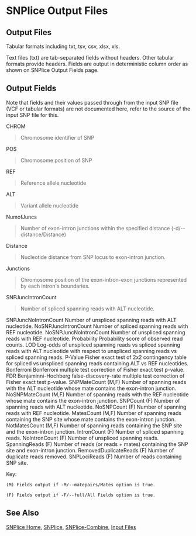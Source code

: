 # SNPlice Output Files

## Output Files

Tabular formats including txt, tsv, csv, xlsx, xls.

Text files (txt) are tab-separated fields without headers. Other tabular formats provide headers. Fields are output in deterministic column order as shown on SNPlice Output Fields page. 

## Output Fields

Note that fields and their values passed through from the input SNP file (VCF or tabular formats) are not documented here, refer to the source of the input SNP file for this.

CHROM  
> Chromosome identifier of SNP

POS  
> Chromosome position of SNP

REF  
> Reference allele nucleotide

ALT  
> Variant allele nucleotide

NumofJuncs  
> Number of exon-intron junctions within the specified distance (-d/--distance/Distance)

Distance  
> Nucleotide distance from SNP locus to exon-intron junction.

Junctions
> Chromosome position of the exon-intron-exon junctions represented by each intron's boundaries.

SNPJuncIntronCount  
> Number of spliced spanning reads with ALT nucleotide.

SNPJuncNoIntronCount	Number of unspliced spanning reads with ALT nucleotide.
NoSNPJuncIntronCount	Number of spliced spanning reads with REF nucleotide.
NoSNPJuncNoIntronCount	Number of unspliced spanning reads with REF nucleotide.
Probability	Probability score of observed read counts.
LOD 	Log-odds of unspliced spanning reads vs spliced spanning reads with ALT nucleotide with respect to unspliced spanning reads vs spliced spanning reads.
P-Value	Fisher exact test of 2x2 contingency table for spliced vs unspliced spanning reads containing ALT vs REF nucleotides.
Bonferroni	Bonferroni multiple test correction of Fisher exact test p-value.
FDR	Benjaminni-Hochberg false-discovery-rate multiple test correction of Fisher exact test p-value.
SNPMateCount (M,F)	Number of spanning reads with the ALT nucleotide whose mate contains the exon-intron junction.
NoSNPMateCount (M,F)	Number of spanning reads with the REF nucleotide whose mate contains the exon-intron junction.
SNPCount (F)	Number of spanning reads with ALT nucleotide.
NoSNPCount (F)	Number of spanning reads with REF nucleotide.
MatesCount (M,F)	Number of spanning reads containing the SNP site whose mate contains the exon-intron junction.
NotMatesCount (M,F)	Number of spanning reads containing the SNP site and the exon-intron junction.
IntronCount (F)	Number of spliced spanning reads.
NoIntronCount (F)	Number of unspliced spanning reads.
SpanningReads (F)	Number of reads (or reads + mates) containing the SNP site and exon-intron junction.
RemovedDuplicateReads (F)	Number of duplicate reads removed.
SNPLociReads (F)	Number of reads containing SNP site.

Key:

    (M) Fields output if -M/--matepairs/Mates option is true. 

    (F) Fields output if -F/--full/All Fields option is true. 

## See Also

[SNPlice Home](..), [SNPlice](SNPliceUsage.md), [SNPlice-Combine](SNPliceCombineUsage.md), [Input Files](SNPliceInputFiles.md)


